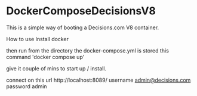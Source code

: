 # DockerComposeDecisionsV8
This is a simple way of booting a Decisions.com V8 container. 

How to use
Install docker

then run from the directory the docker-compose.yml is stored this command 'docker compose up'

give it couple of mins to start up / install. 

connect on this url http://localhost:8089/ username admin@decisions.com password admin

